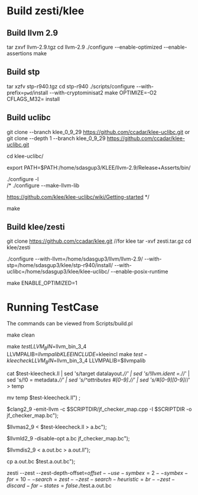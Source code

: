 Build zesti/klee
===================

Build llvm 2.9
-----------------
tar zxvf llvm-2.9.tgz
cd llvm-2.9
./configure --enable-optimized --enable-assertions
make

Build stp
----------------
tar xzfv stp-r940.tgz
cd stp-r940
./scripts/configure --with-prefix=`pwd`/install --with-cryptominisat2
make OPTIMIZE=-O2 CFLAGS_M32= install

Build uclibc
----------------
git clone --branch klee_0_9_29 https://github.com/ccadar/klee-uclibc.git
or 
git clone --depth 1 --branch klee_0_9_29 https://github.com/ccadar/klee-uclibc.git

cd klee-uclibc/

export PATH=$PATH:/home/sdasgup3/KLEE/llvm-2.9/Release+Asserts/bin/

./configure -l  
/*  ./configure --make-llvm-lib

https://github.com/klee/klee-uclibc/wiki/Getting-started
*/

make

Build klee/zesti
--------------
git clone https://github.com/ccadar/klee.git //for klee
tar -xvf zesti.tar.gz
cd klee/zesti

./configure --with-llvm=/home/sdasgup3/llvm/llvm-2.9/ --with-stp=/home/sdasgup3/klee/stp-r940/install/ --with-uclibc=/home/sdasgup3/klee/klee-uclibc/ --enable-posix-runtime

make ENABLE_OPTIMIZED=1


Running TestCase
===================
The commands can be viewed from Scripts/build.pl

make clean

make $test LLVM_BIN=$llvm_bin_3_4 LLVMPALIB=$llvmpalib KLEEINCLUDE=$kleeincl
make $test-kleecheck LLVM_BIN=$llvm_bin_3_4 LLVMPALIB=$llvmpalib

cat $test-kleecheck.ll | sed 's/target datalayout.*//' | sed 's/\!llvm.ident =.*//' | sed 's/\!0 = metadata.*//' | sed 's/^attributes \#[0-9]*.*//' | sed 's/\#[0-9][0-9]*//' >  temp

mv temp $test-kleecheck.ll") ;

$clang2_9 -emit-llvm -c $SCRIPTDIR/jf_checker_map.cpp -I $SCRIPTDIR -o jf_checker_map.bc");

$llvmas2_9 < $test-kleecheck.ll  > a.bc");

$llvmld2_9 -disable-opt a.bc  jf_checker_map.bc");

$llvmdis2_9 < a.out.bc  > a.out.ll");

cp a.out.bc $test.a.out.bc");


zesti --zest --zest-depth-offset=$offset  --use-symbex=2 --symbex-for=10 --search=zest --zest-search-heuristic=br --zest-discard-far-states=false  ./$test.a.out.bc


